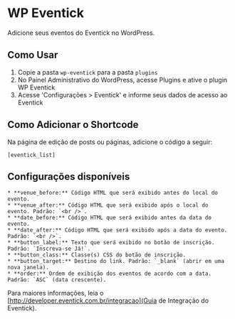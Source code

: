 WP Eventick
======================

Adicione seus eventos do Eventick no WordPress.

## Como Usar
1. Copie a pasta `wp-eventick` para a pasta `plugins`
2. No Painel Administrativo do WordPress, acesse Plugins e ative o plugin WP Eventick
3. Acesse 'Configurações > Eventick' e informe seus dados de acesso ao Eventick

## Como Adicionar o Shortcode
Na página de edição de posts ou páginas, adicione o código a seguir:

	[eventick_list]

## Configurações disponíveis

	* **venue_before:** Código HTML que será exibido antes do local do evento.
	* **venue_after:** Código HTML que será exibido após o local do evento. Padrão: `<br />`.
	* **date_before:** Código HTML que será exibido antes da data do evento.
	* **date_after:** Código HTML que será exibido após a data do evento. Padrão: `<br />`.
	* **button_label:** Texto que será exibido no botão de inscrição. Padrão: `Inscreva-se Já!`.
	* **button_class:** Classe(s) CSS do botão de inscrição.
	* **button_target:** Destino do link. Padrão: `_blank` (abrir em uma nova janela).
	* **order:** Ordem de exibição dos eventos de acordo com a data. Padrão: `ASC` (data crescente).

Para maiores informações, leia o [http://developer.eventick.com.br/integracao](Guia de Integração do Eventick).
